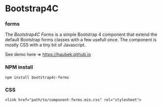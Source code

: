 # Bootstrap4C

### forms

The *Bootstrap4C Forms* is a simple Bootstrap 4 component that extend the default Bootstrap forms classes with a few usefull once. The component is mostly CSS with a tiny bit of Javascript.

See demo here => https://haubek.github.io

### NPM install

```
npm install bootstrap4c-forms
```

### CSS

```
<link href="path/to/component-forms.min.css" rel="stylesheet">
```

